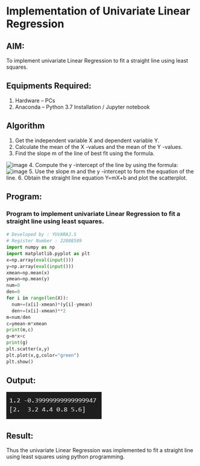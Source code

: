 # Implementation of Univariate Linear Regression
## AIM:
To implement univariate Linear Regression to fit a straight line using least squares.

## Equipments Required:
1. Hardware – PCs
2. Anaconda – Python 3.7 Installation / Jupyter notebook

## Algorithm
1. Get the independent variable X and dependent variable Y.
2. Calculate the mean of the X -values and the mean of the Y -values.
3. Find the slope m of the line of best fit using the formula. 
<img width="231" alt="image" src="https://user-images.githubusercontent.com/93026020/192078527-b3b5ee3e-992f-46c4-865b-3b7ce4ac54ad.png">
4. Compute the y -intercept of the line by using the formula:
<img width="148" alt="image" src="https://user-images.githubusercontent.com/93026020/192078545-79d70b90-7e9d-4b85-9f8b-9d7548a4c5a4.png">
5. Use the slope m and the y -intercept to form the equation of the line.
6. Obtain the straight line equation Y=mX+b and plot the scatterplot.

## Program:
### Program to implement univariate Linear Regression to fit a straight line using least squares.
```PYTHON
# Developed by : YUVARAJ.S
# Register Number : 22008589
import numpy as np
import matplotlib.pyplot as plt
x=np.array(eval(input()))
y=np.array(eval(input()))
xmean=np.mean(x)
ymean=np.mean(y)
num=0
den=0
for i in range(len(X)):
  num+=(x[i]-xmean)*(y[i]-ymean)
  den+=(x[i]-xmean)**2
m=num/den
c=ymean-m*xmean
print(m,c)
g=m*x+c
print(g)
plt.scatter(x,y)
plt.plot(x,g,color="green")
plt.show()
```

## Output:
![Program](./1.png)
## Result:
Thus the univariate Linear Regression was implemented to fit a straight line using least squares using python programming.
